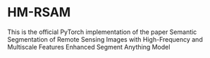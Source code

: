 # HM-RSAM
This is the official PyTorch implementation of the paper Semantic Segmentation of Remote Sensing Images with High-Frequency and Multiscale Features Enhanced Segment Anything Model
